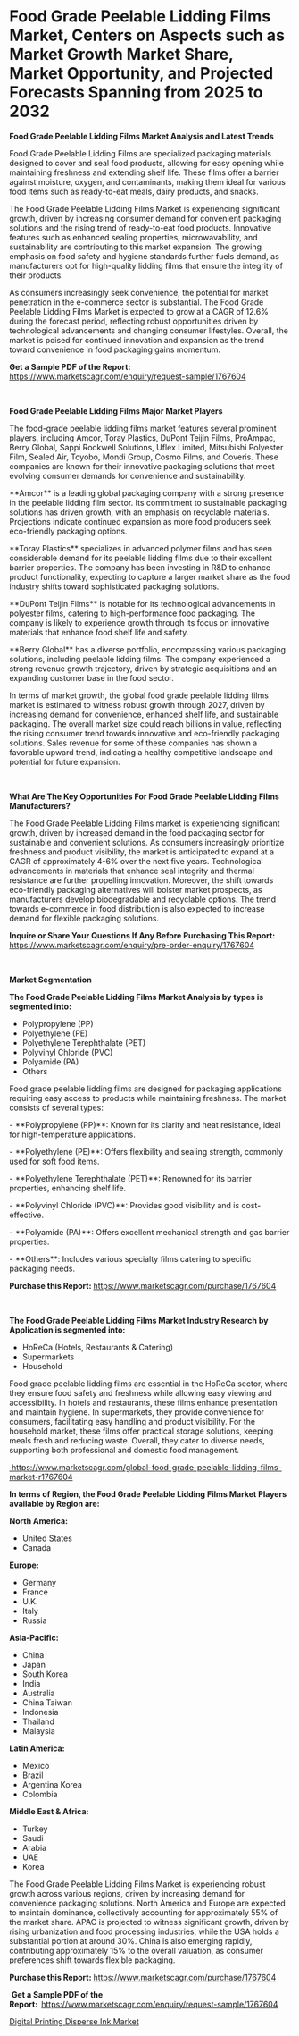 <p><h1>Food Grade Peelable Lidding Films Market, Centers on Aspects such as Market Growth Market Share, Market Opportunity, and Projected Forecasts Spanning from 2025 to 2032</h1></p><p><strong>Food Grade Peelable Lidding Films Market Analysis and Latest Trends</strong></p>
<p><p>Food Grade Peelable Lidding Films are specialized packaging materials designed to cover and seal food products, allowing for easy opening while maintaining freshness and extending shelf life. These films offer a barrier against moisture, oxygen, and contaminants, making them ideal for various food items such as ready-to-eat meals, dairy products, and snacks.</p><p>The Food Grade Peelable Lidding Films Market is experiencing significant growth, driven by increasing consumer demand for convenient packaging solutions and the rising trend of ready-to-eat food products. Innovative features such as enhanced sealing properties, microwavability, and sustainability are contributing to this market expansion. The growing emphasis on food safety and hygiene standards further fuels demand, as manufacturers opt for high-quality lidding films that ensure the integrity of their products.</p><p>As consumers increasingly seek convenience, the potential for market penetration in the e-commerce sector is substantial. The Food Grade Peelable Lidding Films Market is expected to grow at a CAGR of 12.6% during the forecast period, reflecting robust opportunities driven by technological advancements and changing consumer lifestyles. Overall, the market is poised for continued innovation and expansion as the trend toward convenience in food packaging gains momentum.</p></p>
<p><strong>Get a Sample PDF of the Report:&nbsp;</strong> <a href="https://www.marketscagr.com/enquiry/request-sample/1767604?utm_campaign=2648&utm_medium=2&utm_source=Github&utm_content=ia&utm_term=03042025&utm_id=food-grade-peelable-lidding-films">https://www.marketscagr.com/enquiry/request-sample/1767604</a></p>
<p>&nbsp;</p>
<p><strong>Food Grade Peelable Lidding Films Major Market Players</strong></p>
<p><p>The food-grade peelable lidding films market features several prominent players, including Amcor, Toray Plastics, DuPont Teijin Films, ProAmpac, Berry Global, Sappi Rockwell Solutions, Uflex Limited, Mitsubishi Polyester Film, Sealed Air, Toyobo, Mondi Group, Cosmo Films, and Coveris. These companies are known for their innovative packaging solutions that meet evolving consumer demands for convenience and sustainability.</p><p>**Amcor** is a leading global packaging company with a strong presence in the peelable lidding film sector. Its commitment to sustainable packaging solutions has driven growth, with an emphasis on recyclable materials. Projections indicate continued expansion as more food producers seek eco-friendly packaging options.</p><p>**Toray Plastics** specializes in advanced polymer films and has seen considerable demand for its peelable lidding films due to their excellent barrier properties. The company has been investing in R&D to enhance product functionality, expecting to capture a larger market share as the food industry shifts toward sophisticated packaging solutions.</p><p>**DuPont Teijin Films** is notable for its technological advancements in polyester films, catering to high-performance food packaging. The company is likely to experience growth through its focus on innovative materials that enhance food shelf life and safety.</p><p>**Berry Global** has a diverse portfolio, encompassing various packaging solutions, including peelable lidding films. The company experienced a strong revenue growth trajectory, driven by strategic acquisitions and an expanding customer base in the food sector.</p><p>In terms of market growth, the global food grade peelable lidding films market is estimated to witness robust growth through 2027, driven by increasing demand for convenience, enhanced shelf life, and sustainable packaging. The overall market size could reach billions in value, reflecting the rising consumer trend towards innovative and eco-friendly packaging solutions. Sales revenue for some of these companies has shown a favorable upward trend, indicating a healthy competitive landscape and potential for future expansion.</p></p>
<p>&nbsp;</p>
<p><strong>What Are The Key Opportunities For Food Grade Peelable Lidding Films Manufacturers?</strong></p>
<p><p>The Food Grade Peelable Lidding Films market is experiencing significant growth, driven by increased demand in the food packaging sector for sustainable and convenient solutions. As consumers increasingly prioritize freshness and product visibility, the market is anticipated to expand at a CAGR of approximately 4-6% over the next five years. Technological advancements in materials that enhance seal integrity and thermal resistance are further propelling innovation. Moreover, the shift towards eco-friendly packaging alternatives will bolster market prospects, as manufacturers develop biodegradable and recyclable options. The trend towards e-commerce in food distribution is also expected to increase demand for flexible packaging solutions.</p></p>
<p><strong>Inquire or Share Your Questions If Any Before Purchasing This Report:</strong> <a href="https://www.marketscagr.com/enquiry/pre-order-enquiry/1767604?utm_campaign=2648&utm_medium=2&utm_source=Github&utm_content=ia&utm_term=03042025&utm_id=food-grade-peelable-lidding-films">https://www.marketscagr.com/enquiry/pre-order-enquiry/1767604</a></p>
<p>&nbsp;</p>
<p><strong>Market Segmentation</strong></p>
<p><strong>The Food Grade Peelable Lidding Films Market Analysis by types is segmented into:</strong></p>
<p><ul><li>Polypropylene (PP)</li><li>Polyethylene (PE)</li><li>Polyethylene Terephthalate (PET)</li><li>Polyvinyl Chloride (PVC)</li><li>Polyamide (PA)</li><li>Others</li></ul></p>
<p><p>Food grade peelable lidding films are designed for packaging applications requiring easy access to products while maintaining freshness. The market consists of several types:</p><p>- **Polypropylene (PP)**: Known for its clarity and heat resistance, ideal for high-temperature applications.</p><p>- **Polyethylene (PE)**: Offers flexibility and sealing strength, commonly used for soft food items.</p><p>- **Polyethylene Terephthalate (PET)**: Renowned for its barrier properties, enhancing shelf life.</p><p>- **Polyvinyl Chloride (PVC)**: Provides good visibility and is cost-effective.</p><p>- **Polyamide (PA)**: Offers excellent mechanical strength and gas barrier properties.</p><p>- **Others**: Includes various specialty films catering to specific packaging needs.</p></p>
<p><strong>Purchase this Report:&nbsp;</strong><a href="https://www.marketscagr.com/purchase/1767604?utm_campaign=2648&utm_medium=2&utm_source=Github&utm_content=ia&utm_term=03042025&utm_id=food-grade-peelable-lidding-films">https://www.marketscagr.com/purchase/1767604</a></p>
<p>&nbsp;</p>
<p><strong>The Food Grade Peelable Lidding Films Market Industry Research by Application is segmented into:</strong></p>
<p><ul><li>HoReCa (Hotels, Restaurants & Catering)</li><li>Supermarkets</li><li>Household</li></ul></p>
<p><p>Food grade peelable lidding films are essential in the HoReCa sector, where they ensure food safety and freshness while allowing easy viewing and accessibility. In hotels and restaurants, these films enhance presentation and maintain hygiene. In supermarkets, they provide convenience for consumers, facilitating easy handling and product visibility. For the household market, these films offer practical storage solutions, keeping meals fresh and reducing waste. Overall, they cater to diverse needs, supporting both professional and domestic food management.</p></p>
<p><a href="https://www.marketscagr.com/global-food-grade-peelable-lidding-films-market-r1767604?utm_campaign=2648&utm_medium=2&utm_source=Github&utm_content=ia&utm_term=03042025&utm_id=food-grade-peelable-lidding-films">&nbsp;https://www.marketscagr.com/global-food-grade-peelable-lidding-films-market-r1767604</a></p>
<p><strong>In terms of Region, the Food Grade Peelable Lidding Films Market Players available by Region are:</strong></p>
<p>
    <p> <strong> North America: </strong>
        <ul>
            <li>United States</li>
            <li>Canada</li>
        </ul>
        </p> 
    <p> <strong> Europe: </strong>
        <ul>
            <li>Germany</li>
            <li>France</li>
            <li>U.K.</li>
            <li>Italy</li>
            <li>Russia</li>
        </ul>
        </p> 
    <p> <strong> Asia-Pacific: </strong>
        <ul>
            <li>China</li>
            <li>Japan</li>
            <li>South Korea</li>
            <li>India</li>
            <li>Australia</li>
            <li>China Taiwan</li>
            <li>Indonesia</li>
            <li>Thailand</li>
            <li>Malaysia</li>
        </ul>
        </p> 
    <p> <strong> Latin America: </strong>
        <ul>
            <li>Mexico</li>
            <li>Brazil</li>
            <li>Argentina Korea</li>
            <li>Colombia</li>
        </ul>
        </p> 
    <p> <strong> Middle East & Africa: </strong>
        <ul>
            <li>Turkey</li>
            <li>Saudi</li>
            <li>Arabia</li>
            <li>UAE</li>
            <li>Korea</li>
        </ul>
    </p>
    </p>
<p><p>The Food Grade Peelable Lidding Films Market is experiencing robust growth across various regions, driven by increasing demand for convenience packaging solutions. North America and Europe are expected to maintain dominance, collectively accounting for approximately 55% of the market share. APAC is projected to witness significant growth, driven by rising urbanization and food processing industries, while the USA holds a substantial portion at around 30%. China is also emerging rapidly, contributing approximately 15% to the overall valuation, as consumer preferences shift towards flexible packaging.</p></p>
<p><strong>Purchase this Report: </strong><a href="https://www.marketscagr.com/purchase/1767604?utm_campaign=2648&utm_medium=2&utm_source=Github&utm_content=ia&utm_term=03042025&utm_id=food-grade-peelable-lidding-films">https://www.marketscagr.com/purchase/1767604</a></p>
<p>&nbsp;<strong>Get a Sample PDF of the Report:&nbsp;&nbsp;</strong><a href="https://www.marketscagr.com/enquiry/request-sample/1767604?utm_campaign=2648&utm_medium=2&utm_source=Github&utm_content=ia&utm_term=03042025&utm_id=food-grade-peelable-lidding-films">https://www.marketscagr.com/enquiry/request-sample/1767604</a></p>
<p><strong></strong></p>
<p><p><a href="https://github.com/pearlinewhite4692/Market-Research-Report-List-1/blob/main/digital-printing-disperse-ink-market.md?utm_campaign=2648&utm_medium=2&utm_source=Github&utm_content=ia&utm_term=03042025&utm_id=food-grade-peelable-lidding-films">Digital Printing Disperse Ink Market</a></p></p>